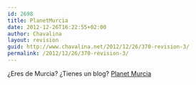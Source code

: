```yaml
---
id: 2698
title: PlanetMurcia
date: 2012-12-26T16:22:55+02:00
author: Chavalina
layout: revision
guid: http://www.chavalina.net/2012/12/26/370-revision-3/
permalink: /2012/12/26/370-revision-3/
---
```

¿Eres de Murcia? ¿Tienes un blog? <a href="http://neuromancer.dif.um.es/planetmurcia/" target="_blank">Planet Murcia</a>